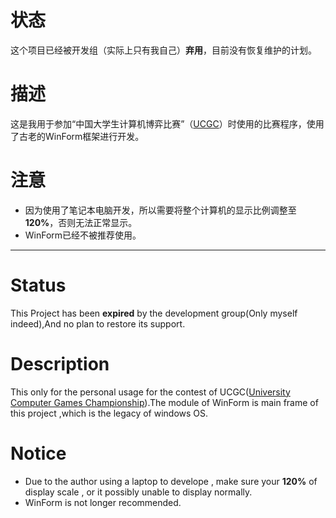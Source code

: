 # 状态
这个项目已经被开发组（实际上只有我自己）**弃用**，目前没有恢复维护的计划。
# 描述
这是我用于参加“中国大学生计算机博弈比赛”（[UCGC](http://computergames.caai.cn)）时使用的比赛程序，使用了古老的WinForm框架进行开发。
# 注意

* 因为使用了笔记本电脑开发，所以需要将整个计算机的显示比例调整至**120%**，否则无法正常显示。
* WinForm已经不被推荐使用。









***************

# Status
This Project has been **expired** by the development group(Only myself indeed),And no plan to restore its support.
# Description
This only for the personal usage for the contest of UCGC([University Computer Games Championship](http://computergames.caai.cn)).The module of WinForm is main frame of this project ,which is the legacy of windows OS.
# Notice
* Due to the author using a laptop to develope , make sure your **120%** of display scale , or it possibly unable to display normally.
* WinForm is not longer recommended. 